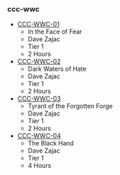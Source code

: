 ### ccc-wwc
* [CCC-WWC-01](http://www.dmsguild.com/product/240678/CCCWWC01-In-the-Face-of-Fear?affiliate_id=757342)
    * In the Face of Fear
    * Dave Zajac
    * Tier 1
    * 2 Hours
* [CCC-WWC-02](http://www.dmsguild.com/product/240679/CCCWWC02-Dark-Waters-of-Hate?affiliate_id=757342)
    * Dark Waters of Hate
    * Dave Zajac
    * Tier 1
    * 2 Hours
* [CCC-WWC-03](http://www.dmsguild.com/product/240680/CCCWWC03-Tyrant-of-the-Forgotten-Forge?affiliate_id=757342)
    * Tyrant of the Forgotten Forge
    * Dave Zajac
    * Tier 1
    * 2 Hours
* [CCC-WWC-04](http://www.dmsguild.com/product/240681/CCCWWC04-The-Black-Hand?affiliate_id=757342)
    * The Black Hand
    * Dave Zajac
    * Tier 1
    * 4 Hours
